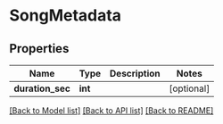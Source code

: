 # SongMetadata

## Properties
Name | Type | Description | Notes
------------ | ------------- | ------------- | -------------
**duration_sec** | **int** |  | [optional] 

[[Back to Model list]](../README.md#documentation-for-models) [[Back to API list]](../README.md#documentation-for-api-endpoints) [[Back to README]](../README.md)


